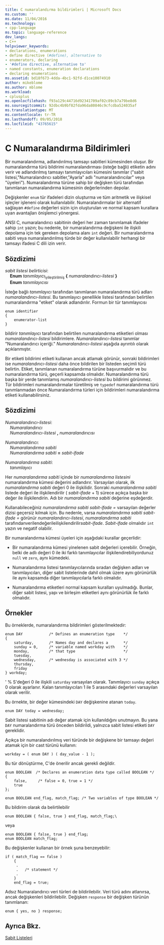 ```yaml
---
title: C numaralandırma bildirimleri | Microsoft Docs
ms.custom: ''
ms.date: 11/04/2016
ms.technology:
- cpp-language
ms.topic: language-reference
dev_langs:
- C++
helpviewer_keywords:
- declarations, enumerations
- define directive (#define), alternative to
- enumerators, declaring
- '#define directive, alternative to'
- named constants, enumeration declarations
- declaring enumerations
ms.assetid: bd18f673-4dda-4bc1-92fd-d1ce10074910
author: mikeblome
ms.author: mblome
ms.workload:
- cplusplus
ms.openlocfilehash: f93a129c44716d92341709af02c89cb7a79be8d6
ms.sourcegitcommit: 92dbc4b9bf82fda96da80846c9cfcdba524035af
ms.translationtype: MT
ms.contentlocale: tr-TR
ms.lasthandoff: 09/05/2018
ms.locfileid: "43765615"
---
```

# <a name="c-enumeration-declarations"></a>C Numaralandırma Bildirimleri
Bir numaralandırma, adlandırılmış tamsayı sabitleri kümesinden oluşur. Bir numaralandırma türü bildirimi numaralandırması (isteğe bağlı) etiketin adını verir ve adlandırılmış tamsayı tanımlayıcıları kümesini tanımlar ("sabit listesi,"Numaralandırıcı sabitler,"Ayarla" adlı "numaralandırıcılar" veya "üyeleri"). Numaralandırma türüne sahip bir değişken türü tarafından tanımlanan numaralandırma kümesinin değerlerinden depolar.  
  
Değişkenler `enum` tür ifadeleri dizin oluşturma ve tüm aritmetik ve ilişkisel işleçler işleneni olarak kullanılabilir. Numaralandırmalar bir alternatif sağlayan `#define` değerleri sizin için oluşturulan ve normal kapsam kurallara uyan avantajları önişlemci yönergesi.  
  
ANSI C, numaralandırıcı sabitinin değeri her zaman tanımlamak ifadeler sahip `int` yazın; bu nedenle, bir numaralandırma değişkeni ile ilişkili depolama için tek gereken depolama alanı `int` değeri. Bir numaralandırma sabiti veya numaralandırılmış türde bir değer kullanılabilir herhangi bir tamsayı ifadesi C dili izin verir.  
  
## <a name="syntax"></a>Sözdizimi

*sabit listesi belirticisi*:<br/>
&nbsp;&nbsp;&nbsp;&nbsp;**Enum** *tanımlayıcı*<sub>iyileştirilmiş</sub> **{** *numaralandırıcı-listesi* **}**<br/>
&nbsp;&nbsp;&nbsp;&nbsp;**Enum** *tanımlayıcısı*

İsteğe bağlı *tanımlayıcı* tarafından tanımlanan numaralandırma türü adları *numaralandırıcı-listesi*. Bu tanımlayıcı genellikle listesi tarafından belirtilen numaralandırma "etiket" olarak adlandırılır. Formun bir tür tanımlayıcısı  
  
```
enum identifier
{
    enumerator-list
}
```  
  
bildirir *tanımlayıcı* tarafından belirtilen numaralandırma etiketleri olması *numaralandırıcı-listesi* bildirimlere. *Numaralandırıcı-listesi* tanımlar "Numaralandırıcı içeriği." *Numaralandırıcı-listesi* aşağıda ayrıntılı olarak açıklanmıştır.  
  
Bir etiketi bildirimi etiketi kullanan ancak atlamak görünür, sonraki bildirimleri ise *numaralandırıcı-listesi* daha önce bildirilen bir listeden seçimli türü belirtin. Etiket, tanımlanan numaralandırma türüne başvurmalıdır ve bu numaralandırma türü, geçerli kapsamda olmalıdır. Numaralandırma türü başka bir yerde tanımlamış *numaralandırıcı-listesi* bu bildirimi görünmez. Tür bildirimleri numaralandırmalar türetilmiş ve `typedef` numaralandırma türü tanımlanmadan önce Numaralandırma türleri için bildirimleri numaralandırma etiketi kullanabilirsiniz.  
  
## <a name="syntax"></a>Sözdizimi

*Numaralandırıcı-listesi*:<br/>
&nbsp;&nbsp;&nbsp;&nbsp;*Numaralandırıcı*<br/>
&nbsp;&nbsp;&nbsp;&nbsp;*Numaralandırıcı-listesi* **,** *numaralandırıcısı*

*Numaralandırıcı*:<br/>
&nbsp;&nbsp;&nbsp;&nbsp;*Numaralandırma sabiti*<br/>
&nbsp;&nbsp;&nbsp;&nbsp;*Numaralandırma sabiti* **=** *sabit-ifade*

*Numaralandırma sabiti*:<br/>
&nbsp;&nbsp;&nbsp;&nbsp;*tanımlayıcı*
  
Her *numaralandırma sabiti* içinde bir *numaralandırma listesini* numaralandırma kümesi değerini adlandırır. Varsayılan olarak, ilk *numaralandırma sabiti* değeri 0 ile ilişkilidir. Sonraki *numaralandırma sabiti* listede değeri ile ilişkilendirilir ( *sabit-ifade* + 1) sürece açıkça başka bir değer ile ilişkilendirin. Adı bir *numaralandırma sabiti* değerine eşdeğerdir.  
  
Kullanabileceğiniz *numaralandırma sabiti sabit-ifade =* varsayılan değerler dizisi geçersiz kılmak için. Bu nedenle, varsa *numaralandırma sabiti sabit-ifade =* görünür *numaralandırıcı-listesi*, *numaralandırma sabiti* tarafındanverilendeğerileilişkilendirilir*sabit-ifade*. *Sabit-ifade* olmalıdır `int` yazın ve negatif olabilir.  
  
Bir numaralandırma kümesi üyeleri için aşağıdaki kurallar geçerlidir:  
  
-   Bir numaralandırma kümesi yinelenen sabit değerleri içerebilir. Örneğin, belki de adlı değeri 0 ile iki farklı tanımlayıcılar ilişkilendirebiliyordunuz `null` ve `zero`, aynı kümedeki.  
  
-   Numaralandırma listesi tanımlayıcılarında sıradan değişken adları ve tanımlayıcıları, diğer sabit listelerinde dahil olmak üzere aynı görünürlük ile aynı kapsamda diğer tanımlayıcılarla farklı olmalıdır.  
  
-   Numaralandırma etiketleri normal kapsam kuralları uyulmadığı. Bunlar, diğer sabit listesi, yapı ve birleşim etiketleri aynı görünürlük ile farklı olmalıdır.  
  
## <a name="examples"></a>Örnekler  
Bu örneklerde, numaralandırma bildirimleri gösterilmektedir:  
  
```  
enum DAY            /* Defines an enumeration type    */  
{  
    saturday,       /* Names day and declares a       */  
    sunday = 0,     /* variable named workday with    */   
    monday,         /* that type                      */  
    tuesday,  
    wednesday,      /* wednesday is associated with 3 */  
    thursday,  
    friday  
} workday;  
```  
  
' % S'değeri 0 ile ilişkili `saturday` varsayılan olarak. Tanımlayıcı `sunday` açıkça 0 olarak ayarlanır. Kalan tanımlayıcıları 1 ile 5 arasındaki değerleri varsayılan olarak verilir.  
  
Bu örnekte, bir değer kümesindeki `DAY` değişkenine atanan `today`.  
  
```  
enum DAY today = wednesday;  
```  
  
Sabit listesi sabitinin adı değer atamak için kullanıldığını unutmayın. Bu yana `DAY` numaralandırma türü önceden bildirildi, yalnızca sabit listesi etiketi `DAY` gereklidir.  
  
Açıkça bir numaralandırılmış veri türünde bir değişkene bir tamsayı değeri atamak için bir cast türünü kullanın:  
  
```  
workday = ( enum DAY ) ( day_value - 1 );  
```  
  
Bu tür dönüştürme, C'de önerilir ancak gerekli değildir.  
  
```  
enum BOOLEAN  /* Declares an enumeration data type called BOOLEAN */  
{  
    false,     /* false = 0, true = 1 */  
    true   
};   
  
enum BOOLEAN end_flag, match_flag; /* Two variables of type BOOLEAN */  
```  
  
Bu bildirim olarak da belirtilebilir  
  
```  
enum BOOLEAN { false, true } end_flag, match_flag;\  
```  
  
veya  
  
```  
enum BOOLEAN { false, true } end_flag;  
enum BOOLEAN match_flag;  
```  
  
Bu değişkenler kullanan bir örnek şuna benzeyebilir:  
  
```  
if ( match_flag == false )  
    {  
     .  
     .   /* statement */   
     .  
    }  
    end_flag = true;  
```  
  
Adsız Numaralandırıcı veri türleri de bildirilebilir. Veri türü adını atlanırsa, ancak değişkenleri bildirilebilir. Değişken `response` bir değişken türünün tanımlanan:  
  
```  
enum { yes, no } response;  
```  
  
## <a name="see-also"></a>Ayrıca Bkz.  
[Sabit Listeleri](../cpp/enumerations-cpp.md)